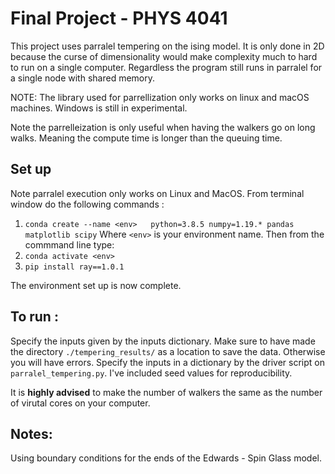 # Final Project - PHYS 4041
This project uses parralel tempering on the ising model. It is only done in 
2D because the curse of dimensionality would make complexity much to hard 
to run on a single computer. Regardless the program still runs in parralel for a single
node with shared memory.  

NOTE: The library used for parrellization only works on linux and macOS machines. 
Windows is still in experimental.  


Note the parrelleization is only useful when having the walkers go on long walks. 
Meaning the compute time is longer than the queuing time. 
## Set up 

Note parralel execution only works on Linux and MacOS. 
From terminal window do the following commands :
1) `conda create --name <env>  
python=3.8.5 numpy=1.19.* pandas matplotlib scipy`
Where `<env>` is your environment name. Then from the commmand line type: 
2) `conda activate <env>`
3) `pip install ray==1.0.1`

The environment set up is now complete. 


## To run : 

Specify the inputs given by the inputs dictionary. Make sure to have made the directory 
`./tempering_results/` as a location to save the data. Otherwise you will have errors. 
Specify the inputs in a dictionary by the driver script on `parralel_tempering.py`. I've
included seed values for reproducibility. 

It is **highly advised** to make the number of walkers the same as the number of virutal cores on 
your computer. 

## Notes: 

Using boundary conditions for the ends of the Edwards -  Spin Glass model. 
